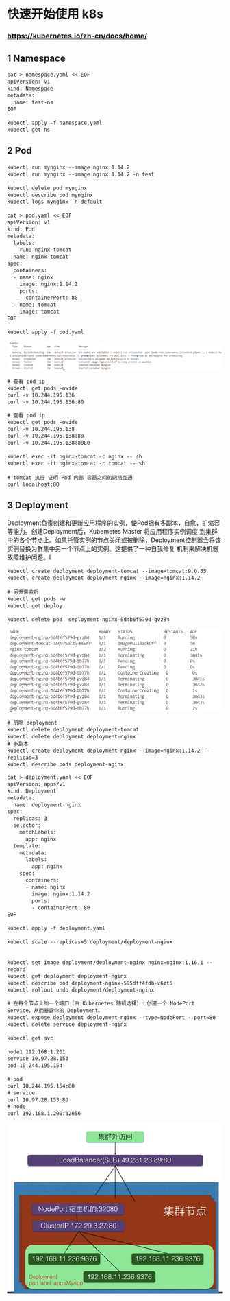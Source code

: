 # 快速开始使用 k8s
### https://kubernetes.io/zh-cn/docs/home/ <br>
## 1 Namespace
```shell
cat > namespace.yaml << EOF
apiVersion: v1
kind: Namespace
metadata:
  name: test-ns
EOF

kubectl apply -f namespace.yaml
kubectl get ns

```

## 2 Pod
```shell
kubectl run mynginx --image nginx:1.14.2
kubectl run mynginx --image nginx:1.14.2 -n test

kubectl delete pod mynginx
kubectl describe pod mynginx
kubectl logs mynginx -n default

cat > pod.yaml << EOF
apiVersion: v1
kind: Pod
metadata:
  labels:
    run: nginx-tomcat
  name: nginx-tomcat
spec:
  containers:
  - name: nginx
    image: nginx:1.14.2
    ports:
    - containerPort: 80
  - name: tomcat
    image: tomcat
EOF

kubectl apply -f pod.yaml
```
![alt text](./mynginx.png)
```shell
# 查看 pod ip
kubectl get pods -owide
curl -v 10.244.195.136
curl -v 10.244.195.136:80
```
```shell
# 查看 pod ip
kubectl get pods -owide
curl -v 10.244.195.138
curl -v 10.244.195.138:80
curl -v 10.244.195.138:8080

kubectl exec -it nginx-tomcat -c nginx -- sh
kubectl exec -it nginx-tomcat -c tomcat -- sh

# tomcat 执行 证明 Pod 内部 容器之间的网络互通
curl localhost:80
```

## 3 Deployment
Deployment负责创建和更新应用程序的实例，使Pod拥有多副本，自愈，扩缩容等能力。创建Deployment后，Kubemetes Master 将应用程序实例调度
到集群中的各个节点上。如果托管实例的节点关闭或被删除，Deployment控制器会将该实例替换为群集中另一个节点上的实例。这提供了一种自我修复
机制来解决机器故障维护问题。I
```shell
kubectl create deployment deployment-tomcat --image=tomcat:9.0.55
kubectl create deployment deployment-nginx --image=nginx:1.14.2

# 另开窗监听
kubectl get pods -w
kubectl get deploy

kubectl delete pod  deployment-nginx-5d4b6f579d-gvz84
```
![alt text](deployment.png)

```shell
# 册除 deployment
kubectl delete deployment deployment-tomcat
kubectl delete deployment deployment-nginx
# 多副本
kubectl create deployment deployment-nginx --image=nginx:1.14.2 --replicas=3
kubectl describe pods deployment-nginx
```

```shell
cat > deployment.yaml << EOF
apiVersion: apps/v1
kind: Deployment
metadata:
  name: deployment-nginx
spec:
  replicas: 3
  selector:
    matchLabels:
      app: nginx
  template:
    metadata:
      labels:
        app: nginx
    spec:
      containers:
      - name: nginx
        image: nginx:1.14.2
        ports:
        - containerPort: 80
EOF

kubectl apply -f deployment.yaml

kubectl scale --replicas=5 deployment/deployment-nginx


kubectl set image deployment/deployment-nginx nginx=nginx:1.16.1 --record
kubectl get deployment deployment-nginx
kubectl describe pod deployment-nginx-595dff4fdb-v6zt5
kubectl rollout undo deployment/deployment-nginx
```

```shell
# 在每个节点上的一个端口（由 Kubernetes 随机选择）上创建一个 NodePort Service，从而暴露你的 Deployment。
kubectl expose deployment deployment-nginx --type=NodePort --port=80
kubectl delete service deployment-nginx

kubectl get svc

node1 192.168.1.201
service 10.97.28.153
pod 10.244.195.154

# pod
curl 10.244.195.154:80
# service
curl 10.97.28.153:80
# node
curl 192.168.1.200:32056
```

![alt text](集群外访问service.png)